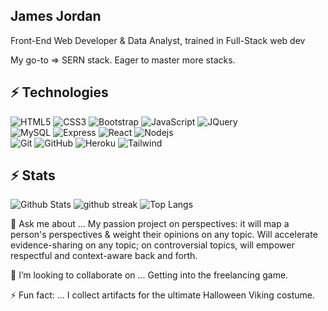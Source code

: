 ## James Jordan

Front-End Web Developer & Data Analyst, trained in Full-Stack web dev

My go-to => SERN stack. Eager to master more stacks.

<!-- Visit my [portfolio](https://james-jordan.dev/) -->

## ⚡ Technologies

![HTML5](https://img.shields.io/badge/-HTML5-E34F26?style=flat-square&logo=html5&logoColor=white)
![CSS3](https://img.shields.io/badge/-CSS3-1572B6?style=flat-square&logo=css3)
![Bootstrap](https://img.shields.io/badge/-Bootstrap-563D7C?style=flat-square&logo=bootstrap)
![JavaScript](https://img.shields.io/badge/-JavaScript-black?style=flat-square&logo=javascript)
![JQuery](https://img.shields.io/badge/jQuery-0769AD?style=flat-square&logo=jquery&logoColor=white)
<br>
![MySQL](https://img.shields.io/badge/-MySQL-black?style=flat-square&logo=mysql)
![Express](https://img.shields.io/badge/Express.js-404D59?style=flat-square)
![React](https://img.shields.io/badge/-React-black?style=flat-square&logo=react)
![Nodejs](https://img.shields.io/badge/-Nodejs-black?style=flat-square&logo=Node.js)
<br>
![Git](https://img.shields.io/badge/-Git-black?style=flat-square&logo=git)
![GitHub](https://img.shields.io/badge/-GitHub-181717?style=flat-square&logo=github)
![Heroku](https://img.shields.io/badge/-Heroku-430098?style=flat-square&logo=heroku)
![Tailwind](https://img.shields.io/badge/-Tailwind-06B6D4?style=flat-square&logo=tailwind)


## ⚡ Stats
  ![Github Stats](https://github-readme-stats.vercel.app/api?username=codewarrior-debug&theme=blue-green)
  ![github streak](https://github-readme-streak-stats.herokuapp.com/?user=codewarrior-debug&theme=blue-green)
  ![Top Langs](https://github-readme-stats.vercel.app/api/top-langs/?username=codewarrior-debug&theme=blue-green)

💬 Ask me about ...
  My passion project on perspectives: it will map a person's perspectives & weight their opinions on any topic. Will accelerate evidence-sharing on any topic; on controversial     topics, will empower respectful and context-aware back and forth.
  
👯 I’m looking to collaborate on ...
  Getting into the freelancing game.

⚡ Fun fact: ...
  I collect artifacts for the ultimate Halloween Viking costume.
  
<!--
**CodeWarrior-debug/codewarrior-debug** is a ✨ _special_ ✨ repository because its `README.md` (this file) appears on your GitHub profile.

Here are some ideas to get you started:

- 🔭 I’m currently working on ...
- 🌱 I’m currently learning ...
- 👯 I’m looking to collaborate on ...
- 🤔 I’m looking for help with ...
- 💬 Ask me about ...
- 📫 How to reach me: ...
- 😄 Pronouns: ...
- ⚡ Fun fact: ...
-->
